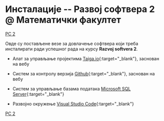 # Инсталације -- Развој софтвера 2 @ Математички факултет

[РС 2](/README.md)

Овде су постављене везе за довлачење софтвера који треба инсталирати ради успешног рада на курсу **Razvoj softvera 2**.

* Алат за управљање пројектима [Taiga.io](https://taiga.io/){:target="_blank"}, заснован на вебу

* Систем за контролу верзија [Github](https://github.com/){:target="_blank"}, заснован на вебу

* Систем за управљање базама података [Microsoft SQL Server](https://www.microsoft.com/en-ie/sql-server/sql-server-downloads){:target="_blank"}

* Развојно окружење [Visual Studio Code](https://code.visualstudio.com/download){:target="_blank"}

[РС 2](/README.md)
